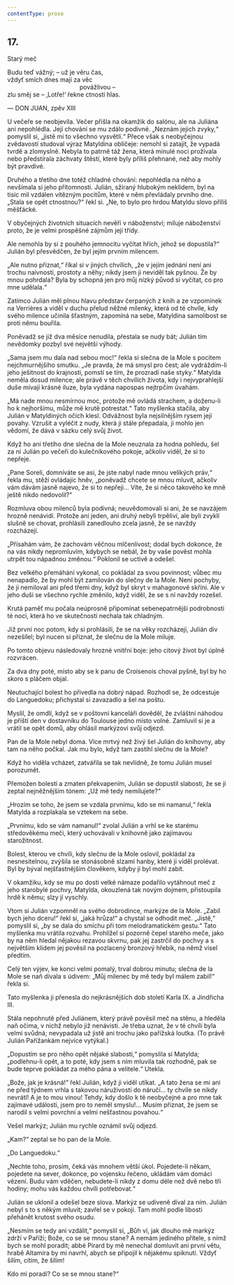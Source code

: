 ```yaml
---
contentType: prose
---
```


## 17.  
Starý meč

Budu teď vážný; – už je věru čas,  
vždyť smích dnes mají za věc  
                                          povážlivou –  
zlu směj se – ‚Lotře!‘ řekne ctnosti hlas.

— DON JUAN, zpěv XIII

U večeře se neobjevila. Večer přišla na okamžik do salónu, ale na Juliána ani nepohlédla. Její chování se mu zdálo podivné. „Neznám jejich zvyky,“ pomyslil si, „jistě mi to všechno vysvětlí.“ Přece však s neobyčejnou zvědavostí studoval výraz Matyldina obličeje: nemohl si zatajit, že vypadá tvrdě a zlomyslně. Nebyla to patrně táž žena, která minulé noci prožívala nebo předstírala záchvaty štěstí, které byly příliš přehnané, než aby mohly být pravdivé.

Druhého a třetího dne totéž chladné chování: nepohlédla na něho a nevšímala si jeho přítomnosti. Julián, sžíraný hlubokým neklidem, byl na tisíc mil vzdálen vítězným pocitům, které v něm převládaly prvního dne. „Stala se opět ctnostnou?“ řekl si. „Ne, to bylo pro hrdou Matyldu slovo příliš měšťácké.

V obyčejných životních situacích nevěří v náboženství; miluje náboženství proto, že je velmi prospěšné zájmům její třídy.

Ale nemohla by si z pouhého jemnocitu vyčítat hřích, jehož se dopustila?“ Julián byl přesvědčen, že byl jejím prvním milencem.

„Ale nutno přiznat,“ říkal si v jiných chvílích, „že v jejím jednání není ani trochu naivnosti, prostoty a něhy; nikdy jsem ji neviděl tak pyšnou. Že by mnou pohrdala? Byla by schopná jen pro můj nízký původ si vyčítat, co pro mne udělala.“

Zatímco Julián měl plnou hlavu představ čerpaných z knih a ze vzpomínek na Verrières a viděl v duchu přelud něžné milenky, která od té chvíle, kdy svého milence učinila šťastným, zapomíná na sebe, Matyldina samolibost se proti němu bouřila.

Poněvadž se již dva měsíce nenudila, přestala se nudy bát; Julián tím nevědomky pozbyl své největší výhody.

„Sama jsem mu dala nad sebou moc!“ řekla si slečna de la Mole s pocitem nejchmurnějšího smutku. „Je pravda, že má smysl pro čest; ale vydráždím-li jeho ješitnost do krajnosti, pomstí se tím, že prozradí naše styky.“ Matylda neměla dosud milence; ale právě v těch chvílích života, kdy i nejvyprahlejší duše mívají krásné iluze, byla vydána napospas nejtrpčím úvahám.

„Má nade mnou nesmírnou moc, protože mě ovládá strachem, a doženu-li ho k nejhoršímu, může mě krutě potrestat.“ Tato myšlenka stačila, aby Julián v Matyldiných očích klesl. Odvážnost byla nejsilnějším rysem její povahy. Vzrušit a vyléčit z nudy, která ji stále přepadala, ji mohlo jen vědomí, že dává v sázku celý svůj život.

Když ho ani třetího dne slečna de la Mole neuznala za hodna pohledu, šel za ní Julián po večeři do kulečníkového pokoje, ačkoliv viděl, že si to nepřeje.

„Pane Soreli, domníváte se asi, že jste nabyl nade mnou velikých práv,“ řekla mu, stěží ovládajíc hněv, „poněvadž chcete se mnou mluvit, ačkoliv vám dávám jasně najevo, že si to nepřeji… Víte, že si něco takového ke mně ještě nikdo nedovolil?“

Rozmluva obou milenců byla podivná; neuvědomovali si ani, že se navzájem hrozně nenávidí. Protože ani jeden, ani druhý nebyli trpěliví, ale byli zvyklí slušně se chovat, prohlásili zanedlouho zcela jasně, že se navždy rozcházejí.

„Přísahám vám, že zachovám věčnou mlčenlivost; dodal bych dokonce, že na vás nikdy nepromluvím, kdybych se nebál, že by vaše pověst mohla utrpět tou nápadnou změnou.“ Poklonil se uctivě a odešel.

Bez velkého přemáhání vykonal, co pokládal za svou povinnost; vůbec mu nenapadlo, že by mohl být zamilován do slečny de la Mole. Není pochyby, že ji nemiloval ani před třemi dny, když byl skryt v mahagonové skříni. Ale v jeho duši se všechno rychle změnilo, když viděl, že se s ní navždy rozešel.

Krutá paměť mu počala neúprosně připomínat sebenepatrnější podrobnosti té noci, která ho ve skutečnosti nechala tak chladným.

Již první noc potom, kdy si prohlásili, že se na věky rozcházejí, Julián div nezešílel; byl nucen si přiznat, že slečnu de la Mole miluje.

Po tomto objevu následovaly hrozné vnitřní boje: jeho citový život byl úplně rozvrácen.

Za dva dny poté, místo aby se k panu de Croisenois choval pyšně, byl by ho skoro s pláčem objal.

Neutuchající bolest ho přivedla na dobrý nápad. Rozhodl se, že odcestuje do Languedoku; přichystal si zavazadlo a šel na poštu.

Myslil, že omdlí, když se v poštovní kanceláři dověděl, že zvláštní náhodou je příští den v dostavníku do Toulouse jedno místo volné. Zamluvil si je a vrátil se opět domů, aby ohlásil markýzovi svůj odjezd.

Pan de la Mole nebyl doma. Více mrtvý než živý šel Julián do knihovny, aby tam na něho počkal. Jak mu bylo, když tam zastihl slečnu de la Mole?

Když ho viděla vcházet, zatvářila se tak nevlídně, že tomu Julián musel porozumět.

Přemožen bolestí a zmaten překvapením, Julián se dopustil slabosti, že se jí zeptal nejněžnějším tónem: „Už mě tedy nemilujete?“

„Hrozím se toho, že jsem se vzdala prvnímu, kdo se mi namanul,“ řekla Matylda a rozplakala se vztekem na sebe.

„Prvnímu, kdo se vám namanul!“ zvolal Julián a vrhl se ke starému středověkému meči, který uchovávali v knihovně jako zajímavou starožitnost.

Bolest, kterou ve chvíli, kdy slečnu de la Mole oslovil, pokládal za nesnesitelnou, zvýšila se stonásobně slzami hanby, které ji viděl prolévat. Byl by býval nejšťastnějším člověkem, kdyby ji byl mohl zabít.

V okamžiku, kdy se mu po dosti velké námaze podařilo vytáhnout meč z jeho starobylé pochvy, Matylda, okouzlená tak novým dojmem, přistoupila hrdě k němu; slzy jí vyschly.

Vtom si Julián vzpomněl na svého dobrodince, markýze de la Mole. „Zabil bych jeho dceru!“ řekl si, „jaká hrůza!“ a chystal se odhodit meč. „Jistě,“ pomyslil si, „by se dala do smíchu při tom melodramatickém gestu.“ Tato myšlenka mu vrátila rozvahu. Prohlížel si pozorně čepel starého meče, jako by na něm hledal nějakou rezavou skvrnu, pak jej zastrčil do pochvy a s největším klidem jej pověsil na pozlacený bronzový hřebík, na němž visel předtím.

Celý ten výjev, ke konci velmi pomalý, trval dobrou minutu; slečna de la Mole se naň dívala s údivem: „Můj milenec by mě tedy byl málem zabil!“ řekla si.

Tato myšlenka ji přenesla do nejkrásnějších dob století Karla IX. a Jindřicha III.

Stála nepohnutě před Juliánem, který právě pověsil meč na stěnu, a hleděla naň očima, v nichž nebylo již nenávisti. Je třeba uznat, že v té chvíli byla velmi svůdná; nevypadala už jistě ani trochu jako pařížská loutka. (To právě Julián Pařížankám nejvíce vytýkal.)

„Dopustím se pro něho opět nějaké slabosti,“ pomyslila si Matylda; „podlehnu-li opět, a to poté, kdy jsem s ním mluvila tak rozhodně, pak se bude teprve pokládat za mého pána a velitele.“ Utekla.

„Bože, jak je krásná!“ řekl Julián, když ji viděl utíkat. „A tato žena se mi ani ne před týdnem vrhla s takovou náruživostí do náručí… ty chvíle se nikdy nevrátí! A je to mou vinou! Tehdy, kdy došlo k té neobyčejné a pro mne tak zajímavé události, jsem pro to neměl smyslu!… Musím přiznat, že jsem se narodil s velmi povrchní a velmi nešťastnou povahou.“

Vešel markýz; Julián mu rychle oznámil svůj odjezd.

„Kam?“ zeptal se ho pan de la Mole.

„Do Languedoku.“

„Nechte toho, prosím, čeká vás mnohem větší úkol. Pojedete-li někam, pojedete na sever, dokonce, po vojensku řečeno, ukládám vám domácí vězení. Budu vám vděčen, nebudete-li nikdy z domu déle než dvě nebo tři hodiny; mohu vás každou chvíli potřebovat.“

Julián se uklonil a odešel beze slova. Markýz se udiveně díval za ním. Julián nebyl s to s někým mluvit; zavřel se v pokoji. Tam mohl podle libosti přehánět krutost svého osudu.

„Nesmím se tedy ani vzdálit,“ pomyslil si, „Bůh ví, jak dlouho mě markýz zdrží v Paříži; Bože, co se se mnou stane? A nemám jediného přítele, s nímž bych se mohl poradit; abbé Pirard by mě nenechal domluvit ani první větu, hrabě Altamira by mi navrhl, abych se připojil k nějakému spiknutí. Vždyť šílím, cítím, že šílím!

Kdo mi poradí? Co se se mnou stane?“
